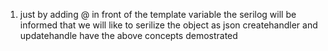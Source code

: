 1. just by adding @ in front of the template variable the serilog will be informed that we will like to serilize the object as json
createhandler and updatehandle have the above concepts demostrated

